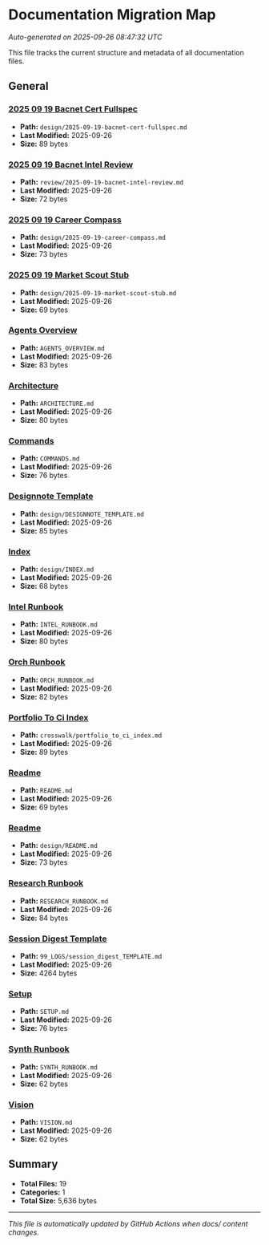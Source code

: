 # Documentation Migration Map

*Auto-generated on 2025-09-26 08:47:32 UTC*

This file tracks the current structure and metadata of all documentation files.

## General

### [2025 09 19 Bacnet Cert Fullspec](docs/design/2025-09-19-bacnet-cert-fullspec.md)

- **Path:** `design/2025-09-19-bacnet-cert-fullspec.md`
- **Last Modified:** 2025-09-26
- **Size:** 89 bytes

### [2025 09 19 Bacnet Intel Review](docs/review/2025-09-19-bacnet-intel-review.md)

- **Path:** `review/2025-09-19-bacnet-intel-review.md`
- **Last Modified:** 2025-09-26
- **Size:** 72 bytes

### [2025 09 19 Career Compass](docs/design/2025-09-19-career-compass.md)

- **Path:** `design/2025-09-19-career-compass.md`
- **Last Modified:** 2025-09-26
- **Size:** 73 bytes

### [2025 09 19 Market Scout Stub](docs/design/2025-09-19-market-scout-stub.md)

- **Path:** `design/2025-09-19-market-scout-stub.md`
- **Last Modified:** 2025-09-26
- **Size:** 69 bytes

### [Agents Overview](docs/AGENTS_OVERVIEW.md)

- **Path:** `AGENTS_OVERVIEW.md`
- **Last Modified:** 2025-09-26
- **Size:** 83 bytes

### [Architecture](docs/ARCHITECTURE.md)

- **Path:** `ARCHITECTURE.md`
- **Last Modified:** 2025-09-26
- **Size:** 80 bytes

### [Commands](docs/COMMANDS.md)

- **Path:** `COMMANDS.md`
- **Last Modified:** 2025-09-26
- **Size:** 76 bytes

### [Designnote Template](docs/design/DESIGNNOTE_TEMPLATE.md)

- **Path:** `design/DESIGNNOTE_TEMPLATE.md`
- **Last Modified:** 2025-09-26
- **Size:** 85 bytes

### [Index](docs/design/INDEX.md)

- **Path:** `design/INDEX.md`
- **Last Modified:** 2025-09-26
- **Size:** 68 bytes

### [Intel Runbook](docs/INTEL_RUNBOOK.md)

- **Path:** `INTEL_RUNBOOK.md`
- **Last Modified:** 2025-09-26
- **Size:** 80 bytes

### [Orch Runbook](docs/ORCH_RUNBOOK.md)

- **Path:** `ORCH_RUNBOOK.md`
- **Last Modified:** 2025-09-26
- **Size:** 82 bytes

### [Portfolio To Ci Index](docs/crosswalk/portfolio_to_ci_index.md)

- **Path:** `crosswalk/portfolio_to_ci_index.md`
- **Last Modified:** 2025-09-26
- **Size:** 89 bytes

### [Readme](docs/README.md)

- **Path:** `README.md`
- **Last Modified:** 2025-09-26
- **Size:** 69 bytes

### [Readme](docs/design/README.md)

- **Path:** `design/README.md`
- **Last Modified:** 2025-09-26
- **Size:** 73 bytes

### [Research Runbook](docs/RESEARCH_RUNBOOK.md)

- **Path:** `RESEARCH_RUNBOOK.md`
- **Last Modified:** 2025-09-26
- **Size:** 84 bytes

### [Session Digest Template](docs/99_LOGS/session_digest_TEMPLATE.md)

- **Path:** `99_LOGS/session_digest_TEMPLATE.md`
- **Last Modified:** 2025-09-26
- **Size:** 4264 bytes

### [Setup](docs/SETUP.md)

- **Path:** `SETUP.md`
- **Last Modified:** 2025-09-26
- **Size:** 76 bytes

### [Synth Runbook](docs/SYNTH_RUNBOOK.md)

- **Path:** `SYNTH_RUNBOOK.md`
- **Last Modified:** 2025-09-26
- **Size:** 62 bytes

### [Vision](docs/VISION.md)

- **Path:** `VISION.md`
- **Last Modified:** 2025-09-26
- **Size:** 62 bytes

## Summary

- **Total Files:** 19
- **Categories:** 1
- **Total Size:** 5,636 bytes

---

*This file is automatically updated by GitHub Actions when docs/ content changes.*